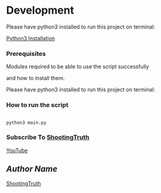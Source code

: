 # Development

Please have python3 installed to run this project on terminal:

[Python3 Installation](https://www.python.org/downloads/)

### Prerequisites

<!--Remove the below lines and add yours -->

Modules required to be able to use the script successfully

and how to install them.

Please have python3 installed to run this project on terminal:

### How to run the script

<!--Remove the below lines and add yours -->

```code

python3 main.py

```



### Subscribe To [ShootingTruth](https://youtube.com/channel/UCC1vPYk6KynuiTnKjZUTWxA)

<!--Remove the below lines and add yours -->

[YouTube](https://youtube.com/channel/UCC1vPYk6KynuiTnKjZUTWxA)

## *Author Name*

<!--Remove the below lines and add yours --> 
[ShootingTruth](https://github.com/ShootingTruth)
